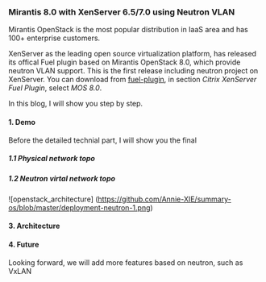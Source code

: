 ### Mirantis 8.0 with XenServer 6.5/7.0 using Neutron VLAN

Mirantis OpenStack is the most popular distribution in IaaS area and
has 100+ enterprise customers.

XenServer as the leading open source virtualization platform, has released
its offical Fuel plugin based on Mirantis OpenStack 8.0, which provide neutron
VLAN support. This is the first release including neutron project on XenServer.
You can download from [fuel-plugin](https://www.mirantis.com/validated-solution-integrations/fuel-plugins/),
in section *Citrix XenServer Fuel Plugin*, select *MOS 8.0*.

In this blog, I will show you step by step.

#### 1. Demo

Before the detailed technial part, I will show you the final 

##### 1.1 Physical network topo

##### 1.2 Neutron virtal network topo

![openstack_architecture]
(https://github.com/Annie-XIE/summary-os/blob/master/deployment-neutron-1.png)

#### 3. Architecture

#### 4. Future

Looking forward, we will add more features based on neutron, such as VxLAN
